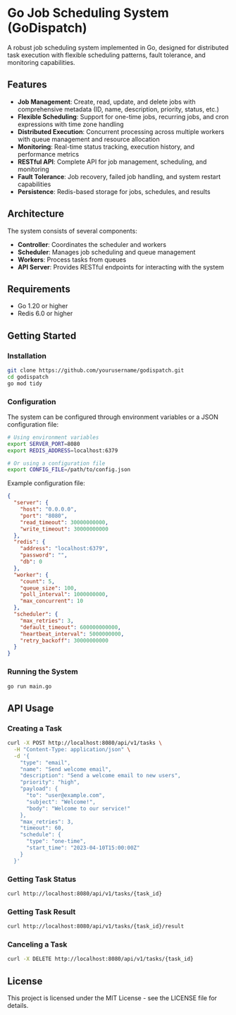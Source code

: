 # Go Job Scheduling System (GoDispatch)

A robust job scheduling system implemented in Go, designed for distributed task execution with flexible scheduling patterns, fault tolerance, and monitoring capabilities.

## Features

- **Job Management**: Create, read, update, and delete jobs with comprehensive metadata (ID, name, description, priority, status, etc.)
- **Flexible Scheduling**: Support for one-time jobs, recurring jobs, and cron expressions with time zone handling
- **Distributed Execution**: Concurrent processing across multiple workers with queue management and resource allocation
- **Monitoring**: Real-time status tracking, execution history, and performance metrics
- **RESTful API**: Complete API for job management, scheduling, and monitoring
- **Fault Tolerance**: Job recovery, failed job handling, and system restart capabilities
- **Persistence**: Redis-based storage for jobs, schedules, and results

## Architecture

The system consists of several components:

- **Controller**: Coordinates the scheduler and workers
- **Scheduler**: Manages job scheduling and queue management
- **Workers**: Process tasks from queues
- **API Server**: Provides RESTful endpoints for interacting with the system

## Requirements

- Go 1.20 or higher
- Redis 6.0 or higher

## Getting Started

### Installation

```bash
git clone https://github.com/yourusername/godispatch.git
cd godispatch
go mod tidy
```

### Configuration

The system can be configured through environment variables or a JSON configuration file:

```bash
# Using environment variables
export SERVER_PORT=8080
export REDIS_ADDRESS=localhost:6379

# Or using a configuration file
export CONFIG_FILE=/path/to/config.json
```

Example configuration file:

```json
{
  "server": {
    "host": "0.0.0.0",
    "port": "8080",
    "read_timeout": 30000000000,
    "write_timeout": 30000000000
  },
  "redis": {
    "address": "localhost:6379",
    "password": "",
    "db": 0
  },
  "worker": {
    "count": 5,
    "queue_size": 100,
    "poll_interval": 1000000000,
    "max_concurrent": 10
  },
  "scheduler": {
    "max_retries": 3,
    "default_timeout": 600000000000,
    "heartbeat_interval": 5000000000,
    "retry_backoff": 30000000000
  }
}
```

### Running the System

```bash
go run main.go
```

## API Usage

### Creating a Task

```bash
curl -X POST http://localhost:8080/api/v1/tasks \
  -H "Content-Type: application/json" \
  -d '{
    "type": "email",
    "name": "Send welcome email",
    "description": "Send a welcome email to new users",
    "priority": "high",
    "payload": {
      "to": "user@example.com",
      "subject": "Welcome!",
      "body": "Welcome to our service!"
    },
    "max_retries": 3,
    "timeout": 60,
    "schedule": {
      "type": "one-time",
      "start_time": "2023-04-10T15:00:00Z"
    }
  }'
```

### Getting Task Status

```bash
curl http://localhost:8080/api/v1/tasks/{task_id}
```

### Getting Task Result

```bash
curl http://localhost:8080/api/v1/tasks/{task_id}/result
```

### Canceling a Task

```bash
curl -X DELETE http://localhost:8080/api/v1/tasks/{task_id}
```

## License

This project is licensed under the MIT License - see the LICENSE file for details.
